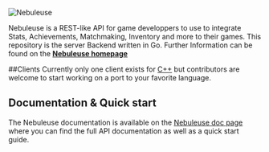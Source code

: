 ![Nebuleuse](http://nebuleuse.github.io/img/logotext.png "Nebuleuse")  

Nebuleuse is a REST-like API for game developpers to use to integrate Stats, Achievements, Matchmaking, Inventory and more to their games. This repository is the server Backend written in Go.
Further Information can be found on the **[Nebuleuse homepage][NebuleuseWeb]**  

##Clients
Currently only one client exists for [C++] but contributors are welcome to start working on a port to your favorite language.  

## Documentation & Quick start
The Nebuleuse documentation is available on the [Nebuleuse doc page][doc] where you can find the full API documentation as well as a quick start guide.  

[C++]:https://github.com/Nebuleuse/NebuleuseClientCpp
[Go]:https://golang.org/doc/install
[doc]:https://nebuleuse.github.io/#/doc
[NebuleuseWeb]:https://nebuleuse.github.io/
